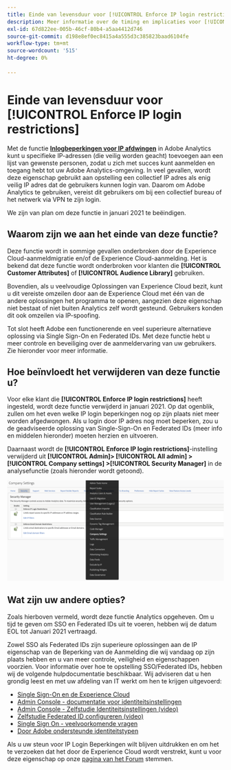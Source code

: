 ```yaml
---
title: Einde van levensduur voor [!UICONTROL Enforce IP login restrictions]
description: Meer informatie over de timing en implicaties voor [!UICONTROL Enforce IP login restrictions] aan het einde van de levensduur
exl-id: 67d822ee-005b-46cf-80b4-a5aa4412d746
source-git-commit: d198e8ef0ec8415a4a555d3c385823baad6104fe
workflow-type: tm+mt
source-wordcount: '515'
ht-degree: 0%

---
```


# Einde van levensduur voor [!UICONTROL Enforce IP login restrictions]

Met de functie **[Inlogbeperkingen voor IP afdwingen](/help/admin/company/security-manager.md)** in Adobe Analytics kunt u specifieke IP-adressen (die veilig worden geacht) toevoegen aan een lijst van gewenste personen, zodat u zich met succes kunt aanmelden en toegang hebt tot uw Adobe Analytics-omgeving. In veel gevallen, wordt deze eigenschap gebruikt aan opstelling een collectief IP adres als enig veilig IP adres dat de gebruikers kunnen login van. Daarom om Adobe Analytics te gebruiken, vereist dit gebruikers om bij een collectief bureau of het netwerk via VPN te zijn login.

We zijn van plan om deze functie in januari 2021 te beëindigen.

## Waarom zijn we aan het einde van deze functie?

Deze functie wordt in sommige gevallen onderbroken door de Experience Cloud-aanmeldmigratie en/of de Experience Cloud-aanmelding. Het is bekend dat deze functie wordt onderbroken voor klanten die **[!UICONTROL Customer Attributes]** of **[!UICONTROL Audience Library]** gebruiken.

Bovendien, als u veelvoudige Oplossingen van Experience Cloud bezit, kunt u dit vereiste omzeilen door aan de Experience Cloud met één van de andere oplossingen het programma te openen, aangezien deze eigenschap niet bestaat of niet buiten Analytics zelf wordt gesteund. Gebruikers konden dit ook omzeilen via IP-spoofing.

Tot slot heeft Adobe een functionerende en veel superieure alternatieve oplossing via Single Sign-On en Federated IDs. Met deze functie hebt u meer controle en beveiliging over de aanmeldervaring van uw gebruikers. Zie hieronder voor meer informatie.

## Hoe beïnvloedt het verwijderen van deze functie u?

Voor elke klant die **[!UICONTROL Enforce IP login restrictions]** heeft ingesteld, wordt deze functie verwijderd in januari 2021. Op dat ogenblik, zullen om het even welke IP login beperkingen nog op zijn plaats niet meer worden afgedwongen. Als u login door IP adres nog moet beperken, zou u de geadviseerde oplossing van Single-Sign-On en Federated IDs (meer info en middelen hieronder) moeten herzien en uitvoeren.

Daarnaast wordt de **[!UICONTROL Enforce IP login restrictions]**-instelling verwijderd uit **[!UICONTROL Admin]> [!UICONTROL All admin] > [!UICONTROL Company settings] >[!UICONTROL Security Manager]** in de analysefunctie (zoals hieronder wordt getoond).

![](assets/sec-manager2.png)

## Wat zijn uw andere opties?

Zoals hierboven vermeld, wordt deze functie Analytics opgeheven. Om u tijd te geven om SSO en Federated IDs uit te voeren, hebben wij de datum EOL tot Januari 2021 vertraagd.

Zowel SSO als Federated IDs zijn superieure oplossingen aan de IP eigenschap van de Beperking van de Aanmelding die wij vandaag op zijn plaats hebben en u van meer controle, veiligheid en eigenschappen voorzien. Voor informatie over hoe te opstelling SSO/Federated IDs, hebben wij de volgende hulpdocumentatie beschikbaar. Wij adviseren dat u hen grondig leest en met uw afdeling van IT werkt om hen te krijgen uitgevoerd:

* [Single Sign-On en de Experience Cloud](https://spark.adobe.com/page/JeSB8EPEQIvjD/)
* [Admin Console - documentatie voor identiteitsinstellingen](https://helpx.adobe.com/enterprise/using/set-up-identity.html)
* [Admin Console - Zelfstudie Identiteitsinstellingen (video)](https://helpx.adobe.com/enterprise/how-to/identity-directories-domains.html?playlist=/ccx/v1/collection/product/enterprise/topics/enterprise-identity/collection.ccx.js&amp;ref=helpx.adobe.com)
* [Zelfstudie Federated ID configureren (video)](https://helpx.adobe.com/enterprise/how-to/identity-configure-ids.html?playlist=/ccx/v1/collection/product/enterprise/topics/enterprise-identity/collection.ccx.js&amp;ref=helpx.adobe.com)
* [Single Sign On - veelvoorkomende vragen](https://helpx.adobe.com/enterprise/using/sso-faq.html)
* [Door Adobe ondersteunde identiteitstypen](https://helpx.adobe.com/enterprise/using/identity.html)

Als u uw steun voor IP Login Beperkingen wilt blijven uitdrukken en om het te verzoeken dat het door de Experience Cloud wordt verstrekt, kunt u voor deze eigenschap op onze [pagina van het Forum](https://forums.adobe.com/ideas/11648) stemmen.
